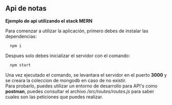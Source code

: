 ## Api de notas
**Ejemplo de api utilizando el stack MERN**

Para comenzar a utilizar la aplicación, primero debes de instalar las dependencias:

```bash
  npm i
```

Despues solo debes inicializar el servidor con el comando:
```bash
  npm start
```

Una vez ejecutado el comando, se levantara el servidor en el puerto **3000** y se creara la coleccion de mongodb en caso de no existir. \
Para probarlo, puedes utilizar un entorno de desarrollo para API's como **postman**, puedes consultar el archivo */src/routes/routes.js* para saber cuales son las peticiones que puedes realizar.
